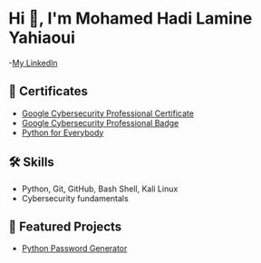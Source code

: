 # Hi 👋, I'm Mohamed Hadi Lamine Yahiaoui  
-[My Linkedln](www.linkedin.com/in/mohamed-h-yahiaoui-021b30375)

## 📜 Certificates
- [Google Cybersecurity Professional Certificate](https://www.coursera.org/account/accomplishments/professional-cert/6B2KY6VLW3LL)
- [Google Cybersecurity Professional Badge](https://www.credly.com/badges/865b1967-4770-4fe8-b92a-f2d6bf3df9a7)
- [Python for Everybody](https://www.coursera.org/account/accomplishments/specialization/PUSURECHT1SG)

## 🛠 Skills
- Python, Git, GitHub, Bash Shell, Kali Linux
- Cybersecurity fundamentals

## 📂 Featured Projects
- [Python Password Generator](https://github.com/hadidou09/Hadidou-Password-Generator.git)



<!--
**hadidou09/hadidou09** is a ✨ _special_ ✨ repository because its `README.md` (this file) appears on your GitHub profile.

Here are some ideas to get you started:

- 🔭 I’m currently working on ...
- 🌱 I’m currently learning ...
- 👯 I’m looking to collaborate on ...
- 🤔 I’m looking for help with ...
- 💬 Ask me about ...
- 📫 How to reach me: ...
- 😄 Pronouns: ...
- ⚡ Fun fact: ...
-->
